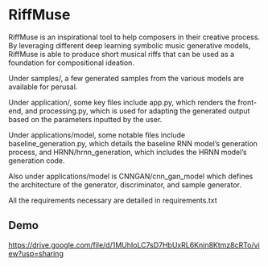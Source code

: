 # RiffMuse

RiffMuse is an inspirational tool to help composers in their creative process. By leveraging different deep learning symbolic music generative models, RiffMuse is able to produce short musical riffs that can be used as a foundation for compositional ideation.

Under samples/, a few generated samples from the various models are available for perusal.

Under application/, some key files include app.py, which renders the front-end, and processing.py, which is used for adapting the generated output based on the parameters inputted by the user.

Under applications/model, some notable files include baseline_generation.py, which details the baseline RNN model’s generation process, and HRNN/hrnn_generation, which includes the HRNN model’s generation code.

Also under applications/model is CNNGAN/cnn_gan_model which defines the architecture of the generator, discriminator, and sample generator.

All the requirements necessary are detailed in requirements.txt






## Demo

https://drive.google.com/file/d/1MUhIoLC7sD7HbUxRL6Knjn8Ktmz8cRTo/view?usp=sharing
